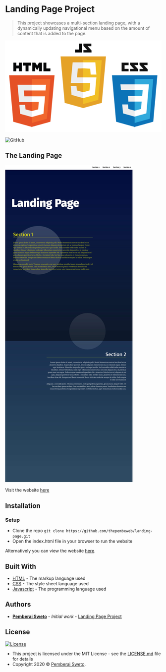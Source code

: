﻿# Landing Page Project

> This project showcases a multi-section landing page, with a dynamically updating navigational menu based on the amount of content that is added to the page.

![](html-js-css-logo.png)

![GitHub](https://img.shields.io/github/license/mashape/apistatus.svg)

## The Landing Page

![](landing_page_screenshot.jpg)

Visit the website [here](https://thepembeweb.github.io/landing-page/index.html)

## Installation

### Setup

* Clone the repo `git clone https://github.com/thepembeweb/landing-page.git`
* Open the index.html file in your browser to run the website

Alternatively you can view the website [here](https://thepembeweb.github.io/landing-page/index.html).

## Built With

* [HTML](https://en.wikipedia.org/wiki/HTML) - The markup language used
* [CSS](https://en.wikipedia.org/wiki/Cascading_Style_Sheets) - The style sheet language used
* [Javascript](https://en.wikipedia.org/wiki/JavaScript) - The programming language used

## Authors

* **[Pemberai Sweto](https://github.com/thepembeweb)** - *Initial work* - [Landing Page Project](https://github.com/thepembeweb/landing-page)

## License

[![License](http://img.shields.io/:license-mit-green.svg?style=flat-square)](http://badges.mit-license.org)

- This project is licensed under the MIT License - see the [LICENSE.md](LICENSE.md) file for details
- Copyright 2020 © [Pemberai Sweto](https://github.com/thepembeweb).



